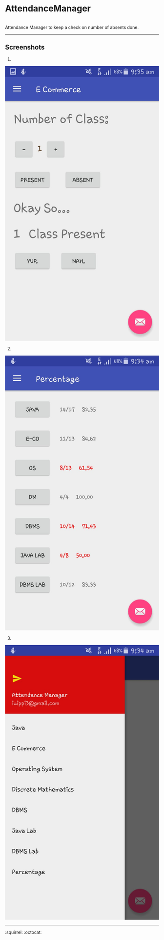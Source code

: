 # AttendanceManager
<br>
Attendance Manager to keep a check on number of absents done.
<br>
<hr>

## Screenshots

1.
![Image 1](https://github.com/ipshitag/AttendanceManager/blob/master/ss1.jpeg)

2.
![Image 2](https://github.com/ipshitag/AttendanceManager/blob/master/ss2.jpeg)

3.
![Image 3](https://github.com/ipshitag/AttendanceManager/blob/master/ss3.jpeg)

<hr>
:squirrel: :octocat:
